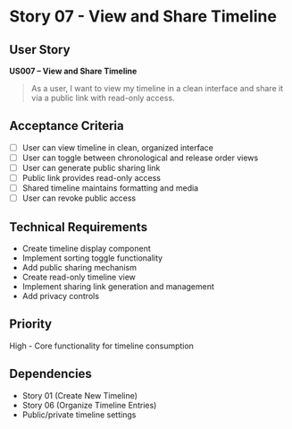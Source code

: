 # Story 07 - View and Share Timeline

## User Story
**US007 – View and Share Timeline**
> As a user, I want to view my timeline in a clean interface and share it via a public link with read-only access.

## Acceptance Criteria
- [ ] User can view timeline in clean, organized interface
- [ ] User can toggle between chronological and release order views
- [ ] User can generate public sharing link
- [ ] Public link provides read-only access
- [ ] Shared timeline maintains formatting and media
- [ ] User can revoke public access

## Technical Requirements
- Create timeline display component
- Implement sorting toggle functionality
- Add public sharing mechanism
- Create read-only timeline view
- Implement sharing link generation and management
- Add privacy controls

## Priority
High - Core functionality for timeline consumption

## Dependencies
- Story 01 (Create New Timeline)
- Story 06 (Organize Timeline Entries)
- Public/private timeline settings
